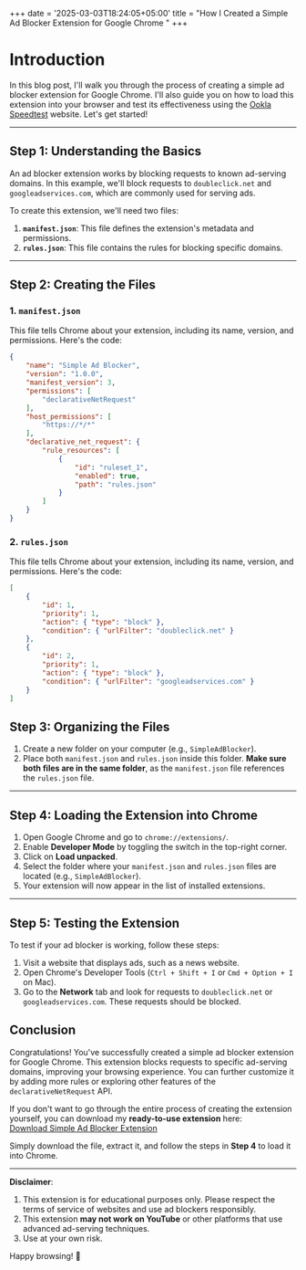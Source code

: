 +++
date = '2025-03-03T18:24:05+05:00'
title = "How I Created a Simple Ad Blocker Extension for Google Chrome "
+++


# Introduction

In this blog post, I'll walk you through the process of creating a simple ad blocker extension for Google Chrome. I'll also guide you on how to load this extension into your browser and test its effectiveness using the [Ookla Speedtest](https://www.speedtest.net/) website. Let's get started!

---

## Step 1: Understanding the Basics

An ad blocker extension works by blocking requests to known ad-serving domains. In this example, we'll block requests to `doubleclick.net` and `googleadservices.com`, which are commonly used for serving ads.

To create this extension, we'll need two files:
1. **`manifest.json`**: This file defines the extension's metadata and permissions.
2. **`rules.json`**: This file contains the rules for blocking specific domains.

---

## Step 2: Creating the Files

### 1. `manifest.json`
This file tells Chrome about your extension, including its name, version, and permissions. Here's the code:

```json
{
    "name": "Simple Ad Blocker",
    "version": "1.0.0",
    "manifest_version": 3,
    "permissions": [
        "declarativeNetRequest"
    ],
    "host_permissions": [
        "https://*/*"
    ],
    "declarative_net_request": {
        "rule_resources": [
            {
                "id": "ruleset_1",
                "enabled": true,
                "path": "rules.json"
            }
        ]
    }
}

```

### 2. `rules.json`
This file tells Chrome about your extension, including its name, version, and permissions. Here's the code:

```json
[
    {
        "id": 1,
        "priority": 1,
        "action": { "type": "block" },
        "condition": { "urlFilter": "doubleclick.net" }
    },
    {
        "id": 2,
        "priority": 1,
        "action": { "type": "block" },
        "condition": { "urlFilter": "googleadservices.com" }
    }
]


```

## Step 3: Organizing the Files

1. Create a new folder on your computer (e.g., `SimpleAdBlocker`).
2. Place both `manifest.json` and `rules.json` inside this folder. **Make sure both files are in the same folder**, as the `manifest.json` file references the `rules.json` file.

---

## Step 4: Loading the Extension into Chrome

1. Open Google Chrome and go to `chrome://extensions/`.
2. Enable **Developer Mode** by toggling the switch in the top-right corner.
3. Click on **Load unpacked**.
4. Select the folder where your `manifest.json` and `rules.json` files are located (e.g., `SimpleAdBlocker`).
5. Your extension will now appear in the list of installed extensions.

---

## Step 5: Testing the Extension

To test if your ad blocker is working, follow these steps:

1. Visit a website that displays ads, such as a news website.
2. Open Chrome's Developer Tools (`Ctrl + Shift + I` or `Cmd + Option + I` on Mac).
3. Go to the **Network** tab and look for requests to `doubleclick.net` or `googleadservices.com`. These requests should be blocked.

## Conclusion

Congratulations! You've successfully created a simple ad blocker extension for Google Chrome. This extension blocks requests to specific ad-serving domains, improving your browsing experience. You can further customize it by adding more rules or exploring other features of the `declarativeNetRequest` API.

If you don't want to go through the entire process of creating the extension yourself, you can download my **ready-to-use extension** here:  
[Download Simple Ad Blocker Extension](https://drive.google.com/drive/folders/1t8ZLQetSMlnIHEz-FaeOO39gVMohvm7v?usp=sharing)

Simply download the file, extract it, and follow the steps in **Step 4** to load it into Chrome.

---

**Disclaimer**:  
1. This extension is for educational purposes only. Please respect the terms of service of websites and use ad blockers responsibly.  
2. This extension **may not work on YouTube** or other platforms that use advanced ad-serving techniques.  
3. Use at your own risk.  

Happy browsing! 🚀

